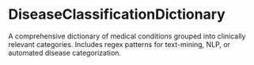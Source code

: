# DiseaseClassificationDictionary
A comprehensive dictionary of medical conditions grouped into clinically relevant categories. Includes regex patterns for text-mining, NLP, or automated disease categorization.
